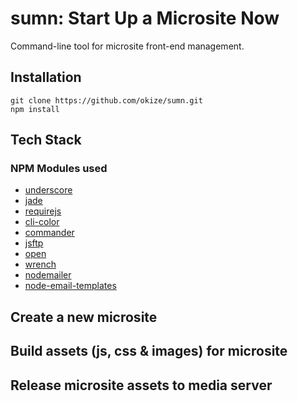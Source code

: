 # sumn: Start Up a Microsite Now

Command-line tool for microsite front-end management.

## Installation

```
git clone https://github.com/okize/sumn.git
npm install
```

## Tech Stack

### NPM Modules used

* [underscore](https://github.com/documentcloud/underscore)
* [jade](https://github.com/visionmedia/jade)
* [requirejs](https://github.com/jrburke/requirejs)
* [cli-color](https://github.com/medikoo/cli-color)
* [commander](https://github.com/visionmedia/commander.js)
* [jsftp](https://github.com/sergi/jsftpgem)
* [open](https://github.com/pwnall/node-open)
* [wrench](https://github.com/ryanmcgrath/wrench-js)
* [nodemailer]( https://github.com/andris9/Nodemailer)
* [node-email-templates]( https://github.com/niftylettuce/node-email-templates)

## Create a new microsite

## Build assets (js, css & images) for microsite

## Release microsite assets to media server